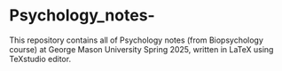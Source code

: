 # Psychology_notes-
This repository contains all of Psychology notes (from Biopsychology course) at George Mason University Spring 2025, written in LaTeX using TeXstudio editor. 
